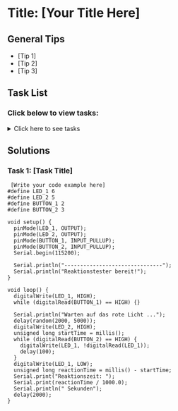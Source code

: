 # Title: [Your Title Here]

## General Tips
- [Tip 1]
- [Tip 2]
- [Tip 3]

## Task List
### Click below to view tasks:
<details>
  <summary>Click here to see tasks</summary>
  - [Task 1: Enter Task Description]
  
</details>

## Solutions

### Task 1: [Task Title]
```Arduino
 [Write your code example here]
#define LED_1 6
#define LED_2 5
#define BUTTON_1 2
#define BUTTON_2 3

void setup() {
  pinMode(LED_1, OUTPUT);
  pinMode(LED_2, OUTPUT);
  pinMode(BUTTON_1, INPUT_PULLUP);
  pinMode(BUTTON_2, INPUT_PULLUP);
  Serial.begin(115200);

  Serial.println("-------------------------------");
  Serial.println("Reaktionstester bereit!");
}

void loop() {
  digitalWrite(LED_1, HIGH);
  while (digitalRead(BUTTON_1) == HIGH) {}

  Serial.println("Warten auf das rote Licht ...");
  delay(random(2000, 5000));
  digitalWrite(LED_2, HIGH);
  unsigned long startTime = millis();
  while (digitalRead(BUTTON_2) == HIGH) {
    digitalWrite(LED_1, !digitalRead(LED_1));
    delay(100);
  }
  digitalWrite(LED_1, LOW);
  unsigned long reactionTime = millis() - startTime;
  Serial.print("Reaktionszeit: ");
  Serial.print(reactionTime / 1000.0);
  Serial.println(" Sekunden");
  delay(2000);
}
